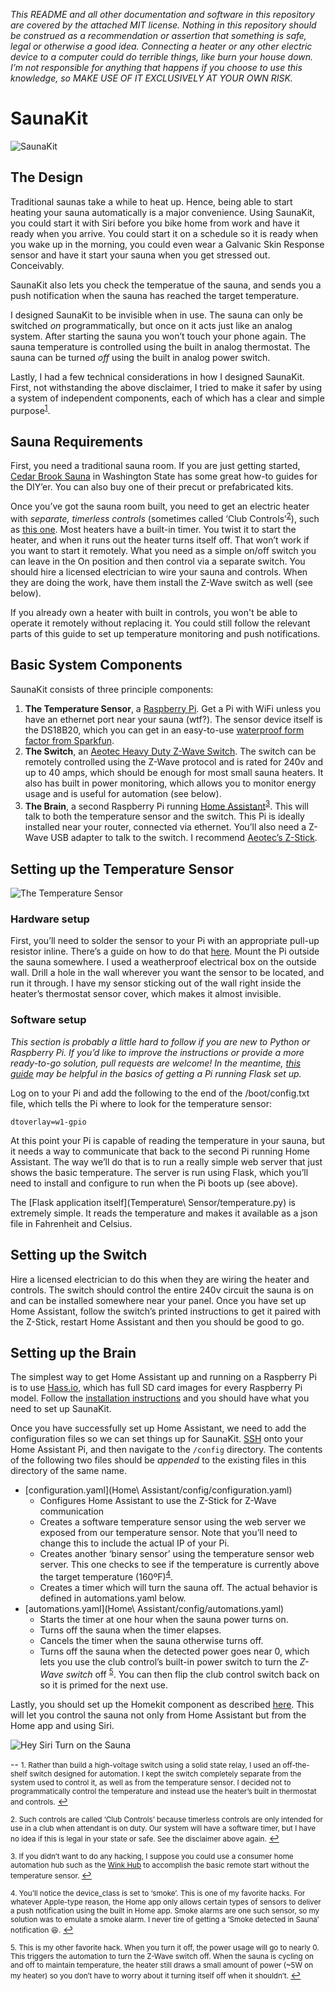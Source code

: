 *This README and all other documentation and software in this repository are covered by the attached MIT license. Nothing in this repository should be construed as a recommendation or assertion that something is safe, legal or otherwise a good idea. Connecting a heater or any other electric device to a computer could do terrible things, like burn your house down. I’m not responsible for anything that happens if you choose to use this knowledge, so MAKE USE OF IT EXCLUSIVELY AT YOUR OWN RISK.*


# SaunaKit
![SaunaKit](images/screenshot.png)

## The Design

Traditional saunas take a while to heat up. Hence, being able to start heating your sauna automatically is a major convenience. Using SaunaKit, you could start it with Siri before you bike home from work and have it ready when you arrive. You could start it on a schedule so it is ready when you wake up in the morning, you could even wear a Galvanic Skin Response sensor and have it start your sauna when you get stressed out. Conceivably.

SaunaKit also lets you check the temperatue of the sauna, and sends you a push notification when the sauna has reached the target temperature.

I designed SaunaKit to be invisible when in use. The sauna can only be switched *on* programmatically, but once on it acts just like an analog system. After starting the sauna you won’t touch your phone again. The sauna temperature is controlled using the built in analog thermostat. The sauna can be turned *off* using the built in analog power switch.

Lastly, I had a few technical considerations in how I designed SaunaKit. First, not withstanding the above disclaimer, I tried to make it safer by using a system of independent components, each of which has a clear and simple purpose<sup id="a1">[1](#f1)</sup>.

## Sauna Requirements
First, you need a traditional sauna room. If you are just getting started, [Cedar Brook Sauna](https://www.cedarbrooksauna.com) in Washington State has some great how-to guides for the DIY’er. You can also buy one of their precut or prefabricated kits.

Once you’ve got the sauna room built, you need to get an electric heater with *separate, timerless controls* (sometimes called ‘Club Controls’<sup id="a2">[2](#f2)</sup>), such as [this one](https://www.cedarbrooksauna.com/polar-hnvr-60sc-with-psc-external-controls.html). Most heaters have a built-in timer. You twist it to start the heater, and when it runs out the heater turns itself off. That won’t work if you want to start it remotely. What you need as a simple on/off switch you can leave in the On position and then control via a separate switch. You should hire a licensed electrician to wire your sauna and controls. When they are doing the work, have them install the Z-Wave switch as well (see below).

If you already own a heater with built in controls, you won't be able to operate it remotely without replacing it. You could still follow the relevant parts of this guide to set up temperature monitoring and push notifications.

## Basic System Components
SaunaKit consists of three principle components:

1. **The Temperature Sensor**, a [Raspberry Pi](https://www.raspberrypi.org). Get a Pi with WiFi unless you have an ethernet port near your sauna (wtf?). The sensor device itself is the DS18B20, which you can get in an easy-to-use [waterproof form factor from Sparkfun](https://www.sparkfun.com/products/11050).
2. **The Switch**, an [Aeotec Heavy Duty Z-Wave Switch](https://aeotec.com/outdoor-z-wave-switch). The switch can be remotely controlled using the Z-Wave protocol and is rated for 240v and up to 40 amps, which should be enough for most small sauna heaters. It also has built in power monitoring, which allows you to monitor energy usage and is useful for automation (see below).
3. **The Brain**, a second Raspberry Pi running [Home Assistant](https://www.home-assistant.io)<sup id="a3">[3](#f3)</sup>. This will talk to both the temperature sensor and the switch. This Pi is ideally installed near your router, connected via ethernet. You’ll also need a Z-Wave USB adapter to talk to the switch. I recommend [Aeotec’s Z-Stick](https://aeotec.com/z-wave-usb-stick).

## Setting up the Temperature Sensor
![The Temperature Sensor](images/temp_sensor.jpeg)

### Hardware setup

First, you’ll need to solder the sensor to your Pi with an appropriate pull-up resistor inline. There’s a guide on how to do that [here](https://learn.adafruit.com/adafruits-raspberry-pi-lesson-11-ds18b20-temperature-sensing/hardware). Mount the Pi outside the sauna somewhere. I used a weatherproof electrical box on the outside wall. Drill a hole in the wall wherever you want the sensor to be located, and run it through. I have my sensor sticking out of the wall right inside the heater’s thermostat sensor cover, which makes it almost invisible.

### Software setup
*This section is probably a little hard to follow if you are new to Python or Raspberry Pi. If you’d like to improve the instructions or provide a more ready-to-go solution, pull requests are welcome! In the meantime, [this guide](https://www.raspberrypi-spy.co.uk/2017/07/create-a-basic-python-web-server-with-flask/) may be helpful in the basics of getting a Pi running Flask set up.*

Log on to your Pi and add the following to the end of the /boot/config.txt file, which tells the Pi where to look for the temperature sensor:

`dtoverlay=w1-gpio`

At this point your Pi is capable of reading the temperature in your sauna, but it needs a way to communicate that back to the second Pi running Home Assistant. The way we’ll do that is to run a really simple web server that just shows the basic temperature. The server is run using Flask, which you’ll need to install and configure to run when the Pi boots up (see above). 

The [Flask application itself](Temperature\ Sensor/temperature.py) is extremely simple. It reads the temperature and makes it available as a json file in Fahrenheit and Celsius. 

## Setting up the Switch
Hire a licensed electrician to do this when they are wiring the heater and controls. The switch should control the entire 240v circuit the sauna is on and can be installed somewhere near your panel. Once you have set up Home Assistant, follow the switch’s printed instructions to get it paired with the Z-Stick, restart Home Assistant and then you should be good to go.

## Setting up the Brain
The simplest way to get Home Assistant up and running on a Raspberry Pi is to use [Hass.io](https://www.home-assistant.io/hassio/), which has full SD card images for every Raspberry Pi model. Follow the [installation instructions](https://www.home-assistant.io/hassio/installation/) and you should have what you need to set up SaunaKit.

Once you have successfully set up Home Assistant, we need to add the configuration files so we can set things up for SaunaKit. [SSH](https://www.home-assistant.io/addons/ssh/) onto your Home Assistant Pi, and then navigate to the `/config` directory. The contents of the following two files should be *appended* to the existing files in this directory of the same name.

* [configuration.yaml](Home\ Assistant/config/configuration.yaml)
	- Configures Home Assistant to use the Z-Stick for Z-Wave communication
	- Creates a software temperature sensor using the web server we exposed from our temperature sensor. Note that you’ll need to change this to include the actual IP of your Pi.
	- Creates another ‘binary sensor’ using the temperature sensor web server. This one checks to see if the temperature is currently above the target temperature (160ºF)<sup id="a4">[4](#f4)</sup>.
	- Creates a timer which will turn the sauna off. The actual behavior is defined in automations.yaml below.
* [automations.yaml](Home\ Assistant/config/automations.yaml)
	- Starts the timer at one hour when the sauna power turns on.
	- Turns off the sauna when the timer elapses.
	- Cancels the timer when the sauna otherwise turns off.
	- Turns off the sauna when the detected power goes near 0, which lets you use the club control’s built-in power switch to turn the *Z-Wave switch* off <sup id="a5">[5](#f5)</sup>. You can then flip the club control switch back on so it is primed for the next use.

Lastly, you should set up the Homekit component as described [here](https://www.home-assistant.io/components/homekit/). This will let you control the sauna not only from Home Assistant but from the Home app and using Siri.

![Hey Siri Turn on the Sauna](images/applewatch.jpg)

--
<span id="f1"></span><small>1. Rather than build a high-voltage switch using a solid state relay, I used an off-the-shelf switch designed for automation. I kept the switch completely separate from the system used to control it, as well as from the temperature sensor. I decided not to programmatically control the temperature and instead use the heater’s built in thermostat and controls.</small> [↩](#a1)

<span id="f2"><small>2. Such controls are called ‘Club Controls’ because timerless controls are only intended for use in a club when attendant is on duty. Our system will have a software timer, but I have no idea if this is legal in your state or safe. See the disclaimer above again.</small> [↩](#a2)

<span id="f3"><small>3. If you didn’t want to do any hacking, I suppose you could use a consumer home automation hub such as the [Wink Hub](https://www.wink.com/products/wink-hub/) to accomplish the basic remote start without the temperature sensor. </small> [↩](#a3)

<span id="f4"><small>4. You’ll notice the device_class is set to ‘smoke’. This is one of my favorite hacks. For whatever Apple-type reason, the Home app only allows certain types of sensors to deliver a push notification using the built in Home app. Smoke alarms are one such sensor, so my solution was to emulate a smoke alarm. I never tire of getting a ‘Smoke detected in Sauna’ notification 😆.</small> [↩](#a4)

<span id="f5"><small>5. This is my other favorite hack. When you turn it off, the power usage will go to nearly 0. This triggers the automation to turn the Z-Wave switch off. When the sauna is cycling on and off to maintain temperature, the heater still draws a small amount of power (~5W on my heater) so you don’t have to worry about it turning itself off when it shouldn’t.  </small> [↩](#a5)

